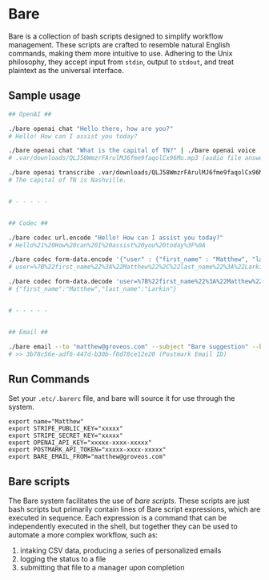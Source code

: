 # Bare

Bare is a collection of bash scripts designed to simplify workflow management. These scripts are crafted to resemble natural English commands, making them more intuitive to use. Adhering to the Unix philosophy, they accept input from `stdin`, output to `stdout`, and treat plaintext as the universal interface.

## Sample usage

```bash
## OpenAI ##

./bare openai chat "Hello there, how are you?"
# Hello! How can I assist you today?

./bare openai chat "What is the capital of TN?" | ./bare openai voice
# .var/downloads/QLJ58WmzrFArulMJ6fme9faqolCx96Mu.mp3 (audio file answering the question)

./bare openai transcribe .var/downloads/QLJ58WmzrFArulMJ6fme9faqolCx96Mu.mp3
# The capital of TN is Nashville.


# - - - - -


## Codec ##

./bare codec url.encode "Hello! How can I assist you today?"
# Hello%21%20How%20can%20I%20assist%20you%20today%3F%0A

./bare codec form-data.encode '{"user" : {"first_name" : "Matthew", "last_name" : "Larkin"}}'
# user=%7B%22first_name%22%3A%22Matthew%22%2C%22last_name%22%3A%22Larkin%22%7D

./bare codec form-data.decode 'user=%7B%22first_name%22%3A%22Matthew%22%2C%22last_name%22%3A%22Larkin%22%7D'
# {"first_name":"Matthew","last_name":"Larkin"}


# - - - - -


## Email ##

./bare email --to "matthew@groveos.com" --subject "Bare suggestion" --body "Hi there, I have an idea for bare!"
# >> 3b78c56e-adf6-447d-b30b-f8d78ce12e20 (Postmark Email ID)
```

## Run Commands
Set your `.etc/.barerc` file, and bare will source it for use through the system.

```env
export name="Matthew"
export STRIPE_PUBLIC_KEY="xxxxx"
export STRIPE_SECRET_KEY="xxxxx"
export OPENAI_API_KEY="xxxxx-xxxx-xxxxx"
export POSTMARK_API_TOKEN="xxxxx-xxxx-xxxxx"
export BARE_EMAIL_FROM="matthew@groveos.com"
```

## Bare scripts

The Bare system facilitates the use of *bare scripts*. These scripts are just bash scripts but primarily contain lines of Bare script expressions, which are executed in sequence. Each expression is a command that can be independently executed in the shell, but together they can be used to automate a more complex workflow, such as:

1. intaking CSV data, producing a series of personalized emails
2. logging the status to a file
3. submitting that file to a manager upon completion